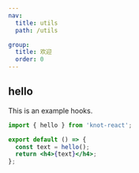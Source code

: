 ```yaml
---
nav:
  title: utils
  path: /utils

group:
  title: 欢迎
  order: 0
---
```


## hello

This is an example hooks.

```jsx
import { hello } from 'knot-react';

export default () => {
  const text = hello();
  return <h4>{text}</h4>;
};
```